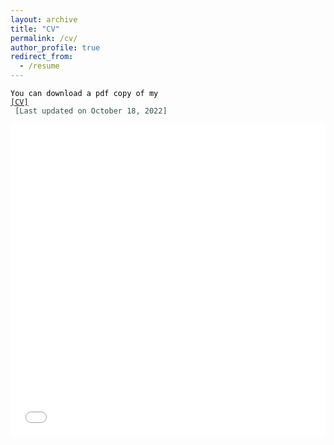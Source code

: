 ```yaml
---
layout: archive
title: "CV"
permalink: /cv/
author_profile: true
redirect_from:
  - /resume
---
```

<code style="color:black;">You can download a pdf copy of my <a href="../files/CV/CV-of-Shibli.pdf">[CV]</a> <span style ="color:DarkSlateGray"> [Last updated on October 18, 2022] </span></code>

<iframe src="/files/CV/CV-of-Shibli.pdf" width="100%" height="500" frameborder="no" border="0" marginwidth="0" marginheight="0"></iframe>
